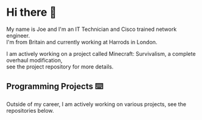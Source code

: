# Hi there :wave:

My name is Joe and I'm an IT Technician and Cisco trained network engineer.\
I'm from Britain and currently working at Harrods in London.

I am actively working on a project called Minecraft: Survivalism, a complete overhaul modification,\
see the project repository for more details.

## Programming Projects :keyboard:

Outside of my career, I am actively working on various projects, see the repositories below.



